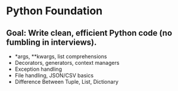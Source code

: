 # Python Foundation

## Goal: Write clean, efficient Python code (no fumbling in interviews).
- *args, **kwargs, list comprehensions
- Decorators, generators, context managers
- Exception handling
- File handling, JSON/CSV basics
- Difference Between Tuple, List, Dictionary